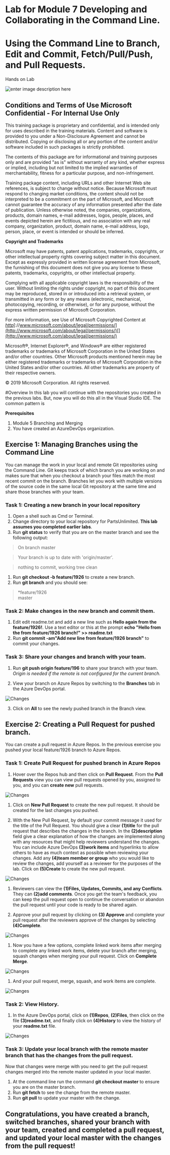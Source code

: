 
# Lab for Module 7 Developing and Collaborating in the Command Line.
# Using the Command Line to Branch, Edit and Commit​, Fetch/Pull/Push​, and Pull Requests​.
Hands on Lab

![enter image description here](content/MSLogo.png)

## Conditions and Terms of Use Microsoft Confidential - For Internal Use Only

This training package is proprietary and confidential, and is intended only for uses described in the training materials. Content and software is provided to you under a Non-Disclosure Agreement and cannot be distributed. Copying or disclosing all or any portion of the content and/or software included in such packages is strictly prohibited.

The contents of this package are for informational and training purposes only and are provided "as is" without warranty of any kind, whether express or implied, including but not limited to the implied warranties of merchantability, fitness for a particular purpose, and non-infringement.

Training package content, including URLs and other Internet Web site references, is subject to change without notice. Because Microsoft must respond to changing market conditions, the content should not be interpreted to be a commitment on the part of Microsoft, and Microsoft cannot guarantee the accuracy of any information presented after the date of publication. Unless otherwise noted, the companies, organizations, products, domain names, e-mail addresses, logos, people, places, and events depicted herein are fictitious, and no association with any real company, organization, product, domain name, e-mail address, logo, person, place, or event is intended or should be inferred.

**Copyright and Trademarks**

Microsoft may have patents, patent applications, trademarks, copyrights, or other intellectual property rights covering subject matter in this document. Except as expressly provided in written license agreement from Microsoft, the furnishing of this document does not give you any license to these patents, trademarks, copyrights, or other intellectual property.

Complying with all applicable copyright laws is the responsibility of the user. Without limiting the rights under copyright, no part of this document may be reproduced, stored in or introduced into a retrieval system, or transmitted in any form or by any means (electronic, mechanical, photocopying, recording, or otherwise), or for any purpose, without the express written permission of Microsoft Corporation.

For more information, see Use of Microsoft Copyrighted Content at _[htt](http://www.microsoft.com/about/legal/permissions/)[p](http://www.microsoft.com/about/legal/permissions/)_[://www.microsoft.com/about/legal/permissions/](http://www.microsoft.com/about/legal/permissions/)[](http://www.microsoft.com/about/legal/permissions/)

Microsoft®, Internet Explorer®, and Windows® are either registered trademarks or trademarks of Microsoft Corporation in the United States and/or other countries. Other Microsoft products mentioned herein may be either registered trademarks or trademarks of Microsoft Corporation in the United States and/or other countries. All other trademarks are property of their respective owners.

© 2019 Microsoft Corporation.  All rights reserved.

#Overview
In this lab you will continue with the repositories you created in the previous labs. But, now you will do this all in the Visual Studio IDE. The common pattern is 

**Prerequisites**
1. Module 5 Branching and Merging
1. You have created an AzureDevOps organization.

##  Exercise 1: Managing Branches using the Command Line
You can manage the work in your local and remote Git repositories using the Command Line. Git keeps track of which branch you are working on and makes sure that when you checkout a branch your files match the most recent commit on the branch. Branches let you work with multiple versions of the source code in the same local Git repository at the same time and share those branches with your team.

### Task 1: Creating a new branch in your local repository
1. Open a shell such as Cmd or Terminal.
1. Change directory to your local repository for PartsUnlimited. **This lab assumes you completed earlier labs**.
1. Run **git status** to verify that you are on the master branch and see the following output:

>On branch master

>Your branch is up to date with 'origin/master'.

>nothing to commit, working tree clean 

1. Run **git checkout -b feature/1926** to create a new branch.
1. Run **git branch** and you should see:

>*feature/1926  
>master

### Task 2: Make changes in the new branch and commit them.
1. Edit edit readme.txt and add a new line such as **Hello again from the feature/1926!**. Use a text editor or this at the prompt **echo "Hello from the from feature/1926 branch!" >> readme.txt**
1. Run **git commit -am"Add new line from feature/1926 branch"** to commit your changes.

### Task 3: Share your changes and branch with your team.
1. Run **git push origin feature/196** to share your branch with your team. *Origin is needed if the remote is not configured for the current branch.*

2. View your branch on Azure Repos by switching to the **Branches** tab in the Azure DevOps portal.
 
 ![Changes](content/AzureRepoBranch.png)

3. Click on **All** to see the newly pushed branch in the Branch view.

## Exercise 2: Creating a Pull Request for pushed branch.
You can create a pull request in Azure Repos. In the previous exercise you pushed your local feature/1926 branch to Azure Repos. 

### Task 1: Create Pull Request for pushed branch in Azure Repos
1. Hover over the Repos hub and then click on **Pull Request**. From the **Pull Requests** view you can view pull requests opened by you, assigned to you, and you can **create new** pull requests.

 ![Changes](content/ReposHub.png)

1. Click on **New Pull Request** to create the new pull request. It should be created for the last changes you pushed.

1. With the New Pull Request, by default your commit message it used for the title of the Pull Request. You should give a clear **(1)title** for the pull request that describes the changes in the branch. In the **(2)description** field give a clear explanation of how the changes are implemented along with any resources that might help reviewers understand the changes. You can include Azure DevOps **(3)work items** and hyperlinks to allow others to have as much context as possible when reviewing your changes. Add any **(4)team member or group** who you would like to review the changes, add yourself as a reviewer for the purposes of the lab. Click on **(5)Create** to create the new pull request.

 ![Changes](content/NewPR.png)

1. Reviewers can view the **(1)Files, Updates, Commits, and any Conflicts**. They can **(2)add comments**. Once you get the team's feedback, you can keep the pull request open to continue the conversation or abandon the pull request until your code is ready to be shared again. 

1. Approve your pull request by clicking on **(3) Approve** and complete your pull request after the reviewers approve of the changes by selecting **(4)Complete**.

 ![Changes](content/ApprovePR.png)

1. Now you have a few options, complete linked work items after merging to complete any linked work items, delete your branch after merging, squash changes when merging your pull request. Click on **Complete Merge**.

 ![Changes](content/CompletePR.png)

1. And your pull request, merge, squash, and work items are complete.
 
![Changes](content/CompletedPR.png)

### Task 2: View History.
1. In the Azure DevOps portal, click on **(1)Repos**, **(2)Files**, then click on the file **(3)readme.txt**, and finally click on **(4)History** to view the history of your **readme.txt** file.
 
![Changes](content/HxADO.png)


### Task 3: Update your local branch with the remote master branch that has the changes from the pull request.
Now that changes were merge with you need to get the pull request changes merged into the remote master updated in your local master. 

1. At the command line run the command **git checkout master** to ensure you are on the master branch.
1. Run **git fetch** to see the change from the remote master.
1. Run **git pull** to update your master with the change.

## Congratulations, you have created a branch, switched branches, shared your branch with your team, created and completed a pull request, and updated your local master with the changes from the pull request!